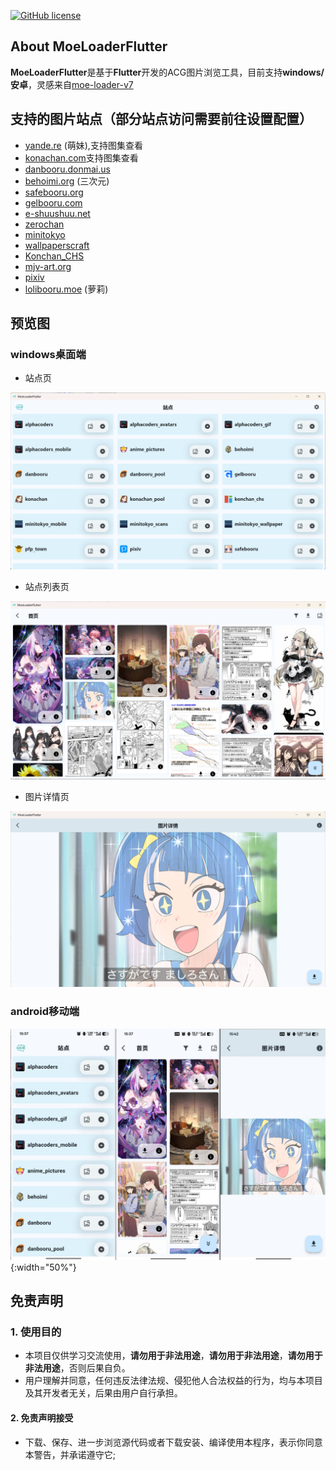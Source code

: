 [![GitHub license](https://raw.githubusercontent.com/Chihiro23333/MoeLoaderFlutter/c8f4acf60a7a277944ba27699fd130040471a26f/screenshot/icons/pywxdump.svg)](https://github.com/Chihiro23333/MoeLoaderFlutter/blob/master/LICENSE)
## About MoeLoaderFlutter
**MoeLoaderFlutter**是基于**Flutter**开发的ACG图片浏览工具，目前支持**windows/安卓**，灵感来自[moe-loader-v7](https://github.com/esonic/moe-loader-v7)
## 支持的图片站点（部分站点访问需要前往设置配置）
* [yande.re](https://yande.re) (萌妹),支持图集查看
* [konachan.com](https://konachan.com)支持图集查看
* [danbooru.donmai.us](https://danbooru.donmai.us)
* [behoimi.org](http://behoimi.org) (三次元)
* [safebooru.org](http://safebooru.org)
* [gelbooru.com](https://gelbooru.com)
* [e-shuushuu.net](http://e-shuushuu.net)
* [zerochan](www.zerochan.net)
* [minitokyo](http://www.minitokyo.net/)
* [wallpaperscraft](https://wallpaperscraft.com/)
* [Konchan_CHS](https://gelbooru.wjcodes.com/)
* [mjv-art.org](https://anime-pictures.net)
* [pixiv](www.pixiv.net)
* [lolibooru.moe](https://lolibooru.moe) (萝莉)

## 预览图
### windows桌面端
- 站点页

![windows_main](https://github.com/Chihiro23333/MoeLoaderFlutter/blob/master/screenshot/windows_main.png?raw=true)

- 站点列表页

![windows_home](https://github.com/Chihiro23333/MoeLoaderFlutter/blob/master/screenshot/windows_home.png?raw=true)

- 图片详情页

![windows_detail](https://github.com/Chihiro23333/MoeLoaderFlutter/blob/master/screenshot/windows_detail.png?raw=true)

### android移动端

![android_all](https://github.com/Chihiro23333/MoeLoaderFlutter/blob/master/screenshot/android_all.png?raw=true){:width="50%"}


## 免责声明
### 1. 使用目的

* 本项目仅供学习交流使用，**请勿用于非法用途**，**请勿用于非法用途**，**请勿用于非法用途**，否则后果自负。
* 用户理解并同意，任何违反法律法规、侵犯他人合法权益的行为，均与本项目及其开发者无关，后果由用户自行承担。

#### 2. 免责声明接受

* 下载、保存、进一步浏览源代码或者下载安装、编译使用本程序，表示你同意本警告，并承诺遵守它;